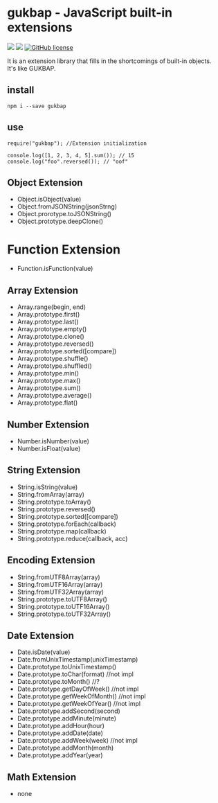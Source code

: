 # gukbap - JavaScript built-in extensions

![](https://img.shields.io/badge/language-Javascript-red) ![](https://img.shields.io/badge/version-0.3.0-brightgreen) [![GitHub license](https://img.shields.io/badge/license-MIT-blue.svg)](https://github.com/myyrakle/gukbap/blob/master/LICENSE)

It is an extension library that fills in the shortcomings of built-in objects.  
It's like GUKBAP.

## install

```
npm i --save gukbap
```

## use

```
require("gukbap"); //Extension initialization

console.log([1, 2, 3, 4, 5].sum()); // 15
console.log("foo".reversed()); // "oof"
```

## Object Extension

-   Object.isObject(value)
-   Object.fromJSONString(jsonStrng)
-   Object.prorotype.toJSONString()
-   Object.prototype.deepClone()

# Function Extension

-   Function.isFunction(value)

## Array Extension

-   Array.range(begin, end)
-   Array.prototype.first()
-   Array.prototype.last()
-   Array.prototype.empty()
-   Array.prototype.clone()
-   Array.prototype.reversed()
-   Array.prototype.sorted([compare])
-   Array.prototype.shuffle()
-   Array.prototype.shuffled()
-   Array.prototype.min()
-   Array.prototype.max()
-   Array.prototype.sum()
-   Array.prototype.average()
-   Array.prototype.flat()

## Number Extension

-   Number.isNumber(value)
-   Number.isFloat(value)

## String Extension

-   String.isString(value)
-   String.fromArray(array)
-   String.prototype.toArray()
-   String.prototype.reversed()
-   String.prototype.sorted([compare])
-   String.prototype.forEach(callback)
-   String.prototype.map(callback)
-   String.prototype.reduce(callback, acc)

## Encoding Extension

-   String.fromUTF8Array(array)
-   String.fromUTF16Array(array)
-   String.fromUTF32Array(array)
-   String.prototype.toUTF8Array()
-   String.prototype.toUTF16Array()
-   String.prototype.toUTF32Array()

## Date Extension

-   Date.isDate(value)
-   Date.fromUnixTimestamp(unixTimestamp)
-   Date.prototype.toUnixTimestamp()
-   Date.prototype.toChar(format) //not impl
-   Date.prototype.toMonth() //?
-   Date.prototype.getDayOfWeek() //not impl
-   Date.prototype.getWeekOfMonth() //not impl
-   Date.prototype.getWeekOfYear() //not impl
-   Date.prototype.addSecond(second)
-   Date.prototype.addMinute(minute)
-   Date.prototype.addHour(hour)
-   Date.prototype.addDate(date)
-   Date.prototype.addWeek(week) //not impl
-   Date.prototype.addMonth(month)
-   Date.prototype.addYear(year)

## Math Extension

-   none
